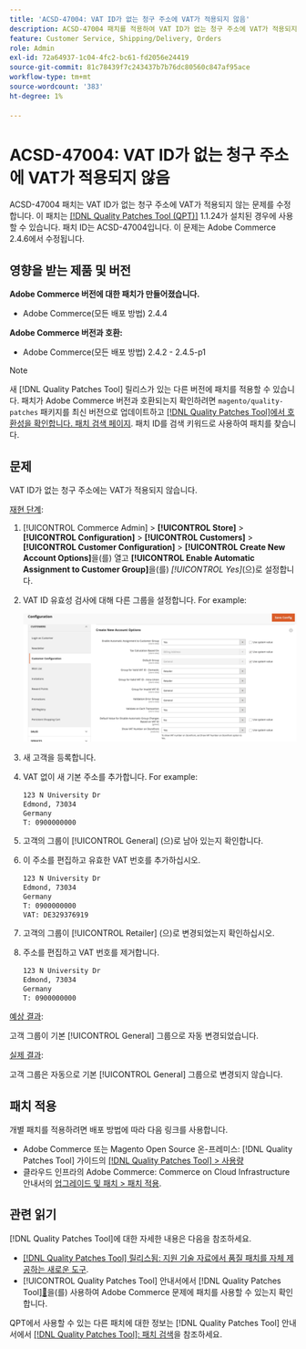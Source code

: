 ```yaml
---
title: 'ACSD-47004: VAT ID가 없는 청구 주소에 VAT가 적용되지 않음'
description: ACSD-47004 패치를 적용하여 VAT ID가 없는 청구 주소에 VAT가 적용되지 않는 Adobe Commerce 문제를 해결합니다.
feature: Customer Service, Shipping/Delivery, Orders
role: Admin
exl-id: 72a64937-1c04-4fc2-bc61-fd2056e24419
source-git-commit: 81c78439f7c243437b7b76dc80560c847af95ace
workflow-type: tm+mt
source-wordcount: '383'
ht-degree: 1%

---
```


# ACSD-47004: VAT ID가 없는 청구 주소에 VAT가 적용되지 않음

ACSD-47004 패치는 VAT ID가 없는 청구 주소에 VAT가 적용되지 않는 문제를 수정합니다. 이 패치는 [[!DNL Quality Patches Tool (QPT)]](https://experienceleague.adobe.com/en/docs/commerce-knowledge-base/kb/announcements/commerce-announcements/magento-quality-patches-released-new-tool-to-self-serve-quality-patches) 1.1.24가 설치된 경우에 사용할 수 있습니다. 패치 ID는 ACSD-47004입니다. 이 문제는 Adobe Commerce 2.4.6에서 수정됩니다.

## 영향을 받는 제품 및 버전

**Adobe Commerce 버전에 대한 패치가 만들어졌습니다.**

* Adobe Commerce(모든 배포 방법) 2.4.4

**Adobe Commerce 버전과 호환:**

* Adobe Commerce(모든 배포 방법) 2.4.2 - 2.4.5-p1

>[!NOTE]
>
>새 [!DNL Quality Patches Tool] 릴리스가 있는 다른 버전에 패치를 적용할 수 있습니다. 패치가 Adobe Commerce 버전과 호환되는지 확인하려면 `magento/quality-patches` 패키지를 최신 버전으로 업데이트하고 [[!DNL Quality Patches Tool]에서 호환성을 확인합니다. 패치 검색 페이지](https://experienceleague.adobe.com/tools/commerce-quality-patches/index.html). 패치 ID를 검색 키워드로 사용하여 패치를 찾습니다.

## 문제

VAT ID가 없는 청구 주소에는 VAT가 적용되지 않습니다.

<u>재현 단계</u>:

1. [!UICONTROL Commerce Admin] > **[!UICONTROL Store]** > **[!UICONTROL Configuration]** > **[!UICONTROL Customers]** > **[!UICONTROL Customer Configuration]** > **[!UICONTROL Create New Account Options]**&#x200B;을(를) 열고 **[!UICONTROL Enable Automatic Assignment to Customer Group]**&#x200B;을(를) *[!UICONTROL Yes]*(으)로 설정합니다.
1. VAT ID 유효성 검사에 대해 다른 그룹을 설정합니다. For example:

   ![VAT-ID 유효성 검사](/help/assets/tools/vat-id-validations.png)

1. 새 고객을 등록합니다.
1. VAT 없이 새 기본 주소를 추가합니다. For example:

   ```
   123 N University Dr
   Edmond, 73034
   Germany
   T: 0900000000
   ```

1. 고객의 그룹이 [!UICONTROL General] (으)로 남아 있는지 확인합니다.
1. 이 주소를 편집하고 유효한 VAT 번호를 추가하십시오.

   ```
   123 N University Dr
   Edmond, 73034
   Germany
   T: 0900000000
   VAT: DE329376919
   ```

1. 고객의 그룹이 [!UICONTROL Retailer] (으)로 변경되었는지 확인하십시오.
1. 주소를 편집하고 VAT 번호를 제거합니다.

   ```
   123 N University Dr
   Edmond, 73034
   Germany
   T: 0900000000
   ```

<u>예상 결과</u>:

고객 그룹이 기본 [!UICONTROL General] 그룹으로 자동 변경되었습니다.

<u>실제 결과</u>:

고객 그룹은 자동으로 기본 [!UICONTROL General] 그룹으로 변경되지 않습니다.

## 패치 적용

개별 패치를 적용하려면 배포 방법에 따라 다음 링크를 사용합니다.

* Adobe Commerce 또는 Magento Open Source 온-프레미스: [!DNL Quality Patches Tool] 가이드의 [[!DNL Quality Patches Tool] > 사용량](/help/tools/quality-patches-tool/usage.md)
* 클라우드 인프라의 Adobe Commerce: Commerce on Cloud Infrastructure 안내서의 [업그레이드 및 패치 > 패치 적용](https://experienceleague.adobe.com/docs/commerce-cloud-service/user-guide/develop/upgrade/apply-patches.html).

## 관련 읽기

[!DNL Quality Patches Tool]에 대한 자세한 내용은 다음을 참조하세요.

* [[!DNL Quality Patches Tool] 릴리스됨: 지원 기술 자료에서 품질 패치를 자체 제공하는 새로운 도구](https://experienceleague.adobe.com/en/docs/commerce-knowledge-base/kb/announcements/commerce-announcements/magento-quality-patches-released-new-tool-to-self-serve-quality-patches).
* [!UICONTROL Quality Patches Tool] 안내서에서  [!DNL Quality Patches Tool][&#128279;](/help/tools/quality-patches-tool/patches-available-in-qpt/check-patch-for-magento-issue-with-magento-quality-patches.md)을(를) 사용하여 Adobe Commerce 문제에 패치를 사용할 수 있는지 확인합니다.


QPT에서 사용할 수 있는 다른 패치에 대한 정보는 [!DNL Quality Patches Tool] 안내서에서 [[!DNL Quality Patches Tool]: 패치 검색](https://experienceleague.adobe.com/tools/commerce-quality-patches/index.html)을 참조하세요.
